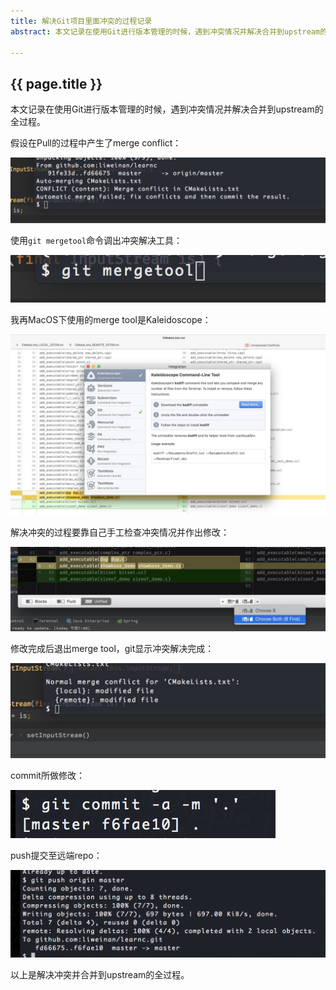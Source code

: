 ```yaml
---
title: 解决Git项目里面冲突的过程记录
abstract: 本文记录在使用Git进行版本管理的时候，遇到冲突情况并解决合并到upstream的全过程。

---
```


## {{ page.title }}

本文记录在使用Git进行版本管理的时候，遇到冲突情况并解决合并到upstream的全过程。

假设在Pull的过程中产生了merge conflict：

![](https://raw.githubusercontent.com/liweinan/blogpicbackup/master/data/399901530676806_.pic_hd.20262c3bb6d44db081f92e0561b5adb1.jpg)

使用`git mergetool`命令调出冲突解决工具：

![](https://raw.githubusercontent.com/liweinan/blogpicbackup/master/data/399911530676900_.pic.1aae90b0f30e4508981cae6ae8053e90.jpg)

我再MacOS下使用的merge tool是Kaleidoscope：

![](https://raw.githubusercontent.com/liweinan/blogpicbackup/master/data/399921530676942_.pic_hd.3297d3f3ccb24419899060aff473c141.jpg)

解决冲突的过程要靠自己手工检查冲突情况并作出修改：

![](https://raw.githubusercontent.com/liweinan/blogpicbackup/master/data/399941530677106_.pic_hd.330d93d74b70499d8cf55f92b16f0907.jpg)

修改完成后退出merge tool，git显示冲突解决完成：

![](https://raw.githubusercontent.com/liweinan/blogpicbackup/master/data/399951530677138_.pic.c4373dafb89046dba5b536e8d414e36e.jpg)

commit所做修改：

![](https://raw.githubusercontent.com/liweinan/blogpicbackup/master/data/DraggedImage.c641df6a7f2b42f08ab37cb4b6b686d4.png)

push提交至远端repo：

![](https://raw.githubusercontent.com/liweinan/blogpicbackup/master/data/DraggedImage.3b4c4e24207b4502972157cfb2265a89.png)

以上是解决冲突并合并到upstream的全过程。




